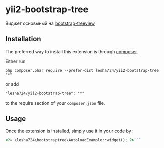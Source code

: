 yii2-bootstrap-tree
===================
Виджет основыный на [bootstrap-treeview](https://github.com/lesha724/yii2-tree-view)

Installation
------------

The preferred way to install this extension is through [composer](http://getcomposer.org/download/).

Either run

```
php composer.phar require --prefer-dist lesha724/yii2-bootstrap-tree "*"
```

or add

```
"lesha724/yii2-bootstrap-tree": "*"
```

to the require section of your `composer.json` file.


Usage
-----

Once the extension is installed, simply use it in your code by  :

```php
<?= \lesha724\bootstraptree\AutoloadExample::widget(); ?>```